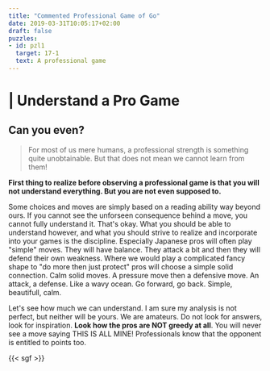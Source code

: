 ```yaml
---
title: "Commented Professional Game of Go"
date: 2019-03-31T10:05:17+02:00
draft: false
puzzles:
- id: pzl1
  target: 17-1
  text: A professional game
---
```


# | Understand a Pro Game
## Can you even?

> For most of us mere humans, a professional strength is something quite unobtainable. But that does not mean we cannot learn from them!    

**First thing to realize before observing a professional game is that you will not understand everything. But you are not even supposed to.**

 Some choices and moves are simply based on a reading ability way beyond ours. If you cannot see the unforseen consequence behind a move, you cannot fully understand it. That's okay. What you should be able to understand however, and what you should strive to realize and incorporate into your games is the discipline. Especially Japanese pros will often play "simple" moves. They will have balance. They attack a bit and then they will defend their own weakness. Where we would play a complicated fancy shape to "do more then just protect" pros will choose a simple solid connection. Calm solid moves. A pressure move then a defensive move. An attack, a defense. Like a wavy ocean. Go forward, go back. Simple, beautifull, calm.

Let's see how much we can understand. I am sure my analysis is not perfect, but neither will be yours. We are amateurs. Do not look for answers, look for inspiration. **Look how the pros are NOT greedy at all**. You will never see a move saying THIS IS ALL MINE! Professionals know that the opponent is entitled to points too.

{{< sgf >}}